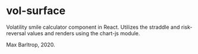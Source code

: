 # vol-surface
Volatility smile calculator component in React. Utilizes the straddle and risk-reversal values and renders
using the chart-js module. 

Max Barltrop, 2020. 